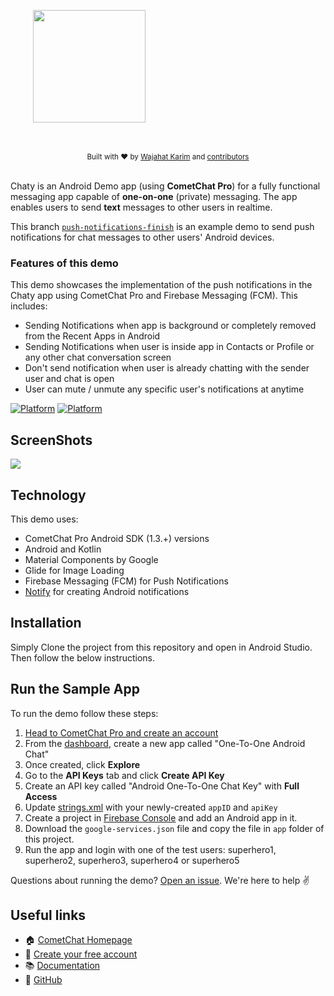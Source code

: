 <div style="width:100%">
<div style="width:100%">
	<div style="width:50%; display:inline-block">
		<p align="center">
		<img align="center" width="180" height="180" alt="" src="https://raw.githubusercontent.com/wajahatkarim3/Chaty/master/Screenshots/Chaty_Logo.png">	
		</p>	
	</div>	
</div>
</br>
</br>
</div>

<div align="center">
  <sub>Built with ❤︎ by
  <a href="https://twitter.com/WajahatKarim">Wajahat Karim</a> and
  <a href="https://github.com/wajahatkarim3/Chaty/graphs/contributors">
    contributors
  </a>
</div>
<br/>

Chaty is an Android Demo app (using **CometChat Pro**) for a fully functional messaging app capable of **one-on-one** (private) messaging. The app enables users to send **text** messages to other users in realtime.

This branch [`push-notifications-finish`](https://github.com/wajahatkarim3/Chaty/tree/push-notifications-finish) is an example demo to send push notifications for chat messages to other users' Android devices. 

### Features of this demo
This demo showcases the implementation of the push notifications in the Chaty app using CometChat Pro and Firebase Messaging (FCM). This includes:
* Sending Notifications when app is background or completely removed from the Recent Apps in Android
* Sending Notifications when user is inside app in Contacts or Profile or any other chat conversation screen
* Don't send notification when user is already chatting with the sender user and chat is open
* User can mute / unmute any specific user's notifications at anytime

[![Platform](https://img.shields.io/badge/Platform-Android-brightgreen.svg)](#)      [![Platform](https://img.shields.io/badge/Language-Kotlin-yellowgreen.svg)](#)

## ScreenShots
![](https://raw.githubusercontent.com/wajahatkarim3/Chaty/push-notifications-finish/Screenshots/Push%20Notifications%20-%20Demo.gif)

## Technology
This demo uses:

* CometChat Pro Android SDK (1.3.+) versions
* Android and Kotlin
* Material Components by Google
* Glide for Image Loading
* Firebase Messaging (FCM) for Push Notifications
* [Notify](https://github.com/Karn/notify) for creating Android notifications

## Installation

   Simply Clone the project from this repository and open in Android Studio. Then follow the below instructions.
   

## Run the Sample App
To run the demo follow these steps:

1. [Head to CometChat Pro and create an account](https://cometchat.com/pro?utm_source=github&utm_medium=wajahatkarim3-chaty-readme)
2. From the [dashboard](https://app.cometchat.com/?utm_source=github&utm_medium=wajahatkarim3-chaty-readme), create a new app called "One-To-One Android Chat"
3. Once created, click **Explore**
4. Go to the **API Keys** tab and click **Create API Key**
5. Create an API key called "Android One-To-One Chat Key" with **Full Access**
6. Update [strings.xml](https://github.com/wajahatkarim3/Chaty/blob/push-notifications-finish/app/src/main/res/values/strings.xml) with your newly-created `appID` and `apiKey`
7. Create a project in [Firebase Console](https://console.firebase.google.com) and add an Android app in it.
8. Download the `google-services.json` file and copy the file in `app` folder of this project.
6. Run the app and login with one of the test users: superhero1, superhero2, superhero3, superhero4 or superhero5

Questions about running the demo? [Open an issue](https://github.com/wajahatkarim3/Chaty/issues). We're here to help ✌️


## Useful links

- 🏠 [CometChat Homepage](https://cometchat.com/pro?utm_source=github&utm_medium=wajahatkarim3-chaty-readme)
- 🚀 [Create your free account](https://app.cometchat.com?utm_source=github&utm_medium=wajahatkarim3-chaty-readme)
- 📚 [Documentation](https://prodocs.cometchat.com/docs?utm_source=github&utm_medium=wajahatkarim3-chaty-readme)
- 👾 [GitHub](https://github.com/CometChat-Pro)
   
